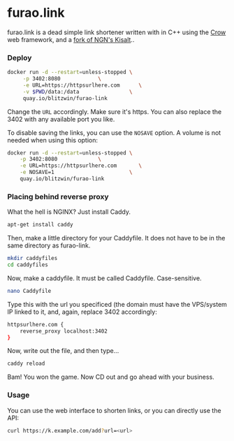 # furao.link

furao.link is a dead simple link shortener written with in C++ using the [Crow](https://github.com/CrowCpp/Crow) web framework, and a [fork of NGN's Kisalt](https://github.com/ngn13/kisalt)..

### Deploy

```bash
docker run -d --restart=unless-stopped \
     -p 3402:8080            \
     -e URL=https://httpsurlhere.com      \
     -v $PWD/data:/data                \
     quay.io/blitzwin/furao-link
```

Change the `URL` accordingly. Make sure it's https. You can also replace the 3402 with any available port you like.

To disable saving the links, you can use the `NOSAVE` option.
A volume is not needed when using this option:
```bash
docker run -d --restart=unless-stopped \
    -p 3402:8080             \
    -e URL=https://httpsurlhere.com       \
    -e NOSAVE=1                        \
    quay.io/blitzwin/furao-link
```

### Placing behind reverse proxy

What the hell is NGINX? Just install Caddy.

```bash
apt-get install caddy
```

Then, make a little directory for your Caddyfile. It does not have to be in the same directory as furao-link.

```bash
mkdir caddyfiles
cd caddyfiles
```

Now, make a caddyfile. It must be called Caddyfile. Case-sensitive.

```bash
nano Caddyfile
```

Type this with the url you specificed (the domain must have the VPS/system IP linked to it, and, again, replace 3402 accordingly:

```bash
httpsurlhere.com {
    reverse_proxy localhost:3402
}
```

Now, write out the file, and then type...

```bash
caddy reload
```

Bam! You won the game. Now CD out and go ahead with your business.

### Usage
You can use the web interface to shorten links, or you can directly use the API:
```bash
curl https://k.example.com/add?url=<url>
```
